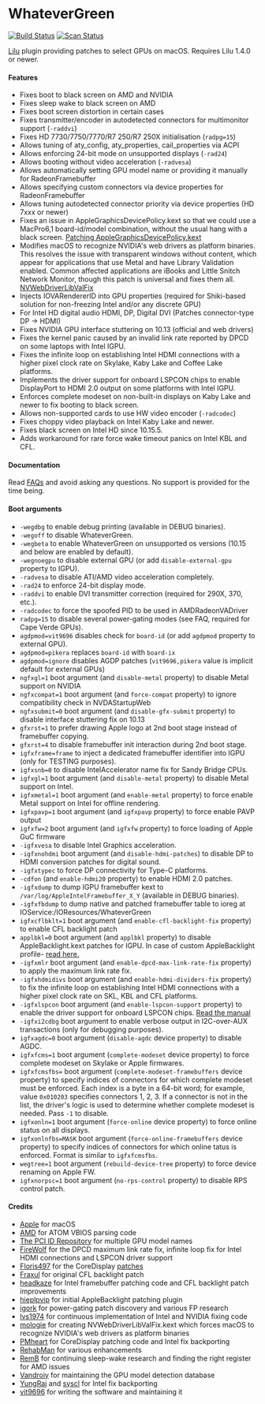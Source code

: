 WhateverGreen
=============

[![Build Status](https://travis-ci.com/acidanthera/WhateverGreen.svg?branch=master)](https://travis-ci.com/acidanthera/WhateverGreen) [![Scan Status](https://scan.coverity.com/projects/16177/badge.svg?flat=1)](https://scan.coverity.com/projects/16177)


[Lilu](https://github.com/acidanthera/Lilu) plugin providing patches to select GPUs on macOS. Requires Lilu 1.4.0 or newer.

#### Features
- Fixes boot to black screen on AMD and NVIDIA
- Fixes sleep wake to black screen on AMD
- Fixes boot screen distortion in certain cases
- Fixes transmitter/encoder in autodetected connectors for multimonitor support (`-raddvi`)
- Fixes HD 7730/7750/7770/R7 250/R7 250X initialisation (`radpg=15`)
- Allows tuning of aty_config, aty_properties, cail_properties via ACPI
- Allows enforcing 24-bit mode on unsupported displays (`-rad24`)
- Allows booting without video acceleration (`-radvesa`)
- Allows automatically setting GPU model name or providing it manually for RadeonFramebuffer
- Allows specifying custom connectors via device properties for RadeonFramebuffer
- Allows tuning autodetected connector priority via device properties (HD 7xxx or newer)
- Fixes an issue in AppleGraphicsDevicePolicy.kext so that we could use a MacPro6,1 board-id/model combination,  without the usual hang with a black screen. [Patching AppleGraphicsDevicePolicy.kext](https://pikeralpha.wordpress.com/2015/11/23/patching-applegraphicsdevicepolicy-kext)
- Modifies macOS to recognize NVIDIA's web drivers as platform binaries. This resolves the issue with transparent windows without content, which appear for applications that use Metal and have Library Validation enabled. Common affected applications are iBooks and Little Snitch Network Monitor, though this patch is universal and fixes them all. [NVWebDriverLibValFix](https://github.com/mologie/NVWebDriverLibValFix)
- Injects IOVARendererID into GPU properties (required for Shiki-based solution for non-freezing Intel and/or any discrete GPU)
- For Intel HD digital audio HDMI, DP, Digital DVI (Patches connector-type DP -> HDMI)
- Fixes NVIDIA GPU interface stuttering on 10.13 (official and web drivers)
- Fixes the kernel panic caused by an invalid link rate reported by DPCD on some laptops with Intel IGPU.
- Fixes the infinite loop on establishing Intel HDMI connections with a higher pixel clock rate on Skylake, Kaby Lake and Coffee Lake platforms.
- Implements the driver support for onboard LSPCON chips to enable DisplayPort to HDMI 2.0 output on some platforms with Intel IGPU.
- Enforces complete modeset on non-built-in displays on Kaby Lake and newer to fix booting to black screen.
- Allows non-supported cards to use HW video encoder (`-radcodec`)
- Fixes choppy video playback on Intel Kaby Lake and newer. 
- Fixes black screen on Intel HD since 10.15.5.
- Adds workaround for rare force wake timeout panics on Intel KBL and CFL.

#### Documentation
Read [FAQs](https://github.com/acidanthera/WhateverGreen/blob/master/Manual/) and avoid asking any questions. No support is provided for the time being.

#### Boot arguments
- `-wegdbg` to enable debug printing (available in DEBUG binaries).
- `-wegoff` to disable WhateverGreen.
- `-wegbeta` to enable WhateverGreen on unsupported os versions (10.15 and below are enabled by default).
- `-wegnoegpu` to disable external GPU (or add `disable-external-gpu` property to IGPU).
- `-radvesa` to disable ATI/AMD video acceleration completely.
- `-rad24` to enforce 24-bit display mode.
- `-raddvi` to enable DVI transmitter correction (required for 290X, 370, etc.).
- `-radcodec` to force the spoofed PID to be used in AMDRadeonVADriver
- `radpg=15` to disable several power-gating modes (see FAQ, required for Cape Verde GPUs).
- `agdpmod=vit9696` disables check for `board-id` (or add `agdpmod` property to external GPU).
- `agdpmod=pikera` replaces `board-id` with `board-ix`
- `agdpmod=ignore` disables AGDP patches (`vit9696,pikera` value is implicit default for external GPUs)
- `ngfxgl=1` boot argument (and `disable-metal` property) to disable Metal support on NVIDIA
- `ngfxcompat=1` boot argument (and `force-compat` property) to ignore compatibility check in NVDAStartupWeb
- `ngfxsubmit=0` boot argument (and `disable-gfx-submit` property) to disable interface stuttering fix on 10.13
- `gfxrst=1` to prefer drawing Apple logo at 2nd boot stage instead of framebuffer copying.
- `gfxrst=4` to disable framebuffer init interaction during 2nd boot stage.
- `igfxframe=frame` to inject a dedicated framebuffer identifier into IGPU (only for TESTING purposes).
- `igfxsnb=0` to disable IntelAccelerator name fix for Sandy Bridge CPUs.
- `igfxgl=1` boot argument (and `disable-metal` property) to disable Metal support on Intel.
- `igfxmetal=1` boot argument (and `enable-metal` property) to force enable Metal support on Intel for offline rendering.
- `igfxpavp=1` boot argument (and `igfxpavp` property) to force enable PAVP output
- `igfxfw=2` boot argument (and `igfxfw` property) to force loading of Apple GuC firmware
- `-igfxvesa` to disable Intel Graphics acceleration.
- `-igfxnohdmi` boot argument (and `disable-hdmi-patches`) to disable DP to HDMI conversion patches for digital sound.
- `-igfxtypec` to force DP connectivity for Type-C platforms.
- `-cdfon` (and `enable-hdmi20` property) to enable HDMI 2.0 patches.
- `-igfxdump` to dump IGPU framebuffer kext to `/var/log/AppleIntelFramebuffer_X_Y` (available in DEBUG binaries).
- `-igfxfbdump` to dump native and patched framebuffer table to ioreg at IOService:/IOResources/WhateverGreen
- `igfxcflbklt=1` boot argument (and `enable-cfl-backlight-fix` property) to enable CFL backlight patch
- `applbkl=0` boot argument (and `applbkl` property) to disable AppleBacklight.kext patches for IGPU. In case of custom AppleBacklight profile- [read here.](https://github.com/acidanthera/WhateverGreen/blob/master/Manual/FAQ.OldPlugins.en.md)
- `-igfxmlr` boot argument (and `enable-dpcd-max-link-rate-fix` property) to apply the maximum link rate fix.
- `-igfxhdmidivs` boot argument (and `enable-hdmi-dividers-fix` property) to fix the infinite loop on establishing Intel HDMI connections with a higher pixel clock rate on SKL, KBL and CFL platforms.
- `-igfxlspcon` boot argument (and `enable-lspcon-support` property) to enable the driver support for onboard LSPCON chips. [Read the manual](https://github.com/acidanthera/WhateverGreen/blob/master/Manual/FAQ.IntelHD.en.md)
- `-igfxi2cdbg` boot argument to enable verbose output in I2C-over-AUX transactions (only for debugging purposes).
- `igfxagdc=0` boot argument (`disable-agdc` device property) to disable AGDC.
- `igfxfcms=1` boot argument (`complete-modeset` device property) to force complete modeset on Skylake or Apple firmwares.
- `igfxfcmsfbs=` boot argument (`complete-modeset-framebuffers` device property) to specify
indices of connectors for which complete modeset must be enforced. Each index is a byte in
a 64-bit word; for example, value `0x010203` specifies connectors 1, 2, 3. If a connector is
not in the list, the driver's logic is used to determine whether complete modeset is needed. Pass `-1` to disable.
-  `igfxonln=1` boot argument (`force-online` device property) to force online status on all displays.
-  `igfxonlnfbs=MASK` boot argument (`force-online-framebuffers` device property) to specify
indices of connectors for which online tatus is enforced. Format is similar to `igfxfcmsfbs`.
-  `wegtree=1` boot argument (`rebuild-device-tree` property) to force device renaming on Apple FW.
- `igfxnorpsc=1` boot argument (`no-rps-control` property) to disable RPS control patch.

#### Credits
- [Apple](https://www.apple.com) for macOS
- [AMD](https://www.amd.com) for ATOM VBIOS parsing code
- [The PCI ID Repository](http://pci-ids.ucw.cz) for multiple GPU model names
- [FireWolf](https://github.com/0xFireWolf/) for the DPCD maximum link rate fix, infinite loop fix for Intel HDMI connections and LSPCON driver support
- [Floris497](https://github.com/Floris497) for the CoreDisplay [patches](https://github.com/Floris497/mac-pixel-clock-patch-v2)
- [Fraxul](https://github.com/Fraxul) for original CFL backlight patch
- [headkaze](https://github.com/headkaze) for Intel framebuffer patching code and CFL backlight patch improvements
- [hieplpvip](https://github.com/hieplpvip) for initial AppleBacklight patching plugin
- [igork](https://applelife.ru/members/igork.564/) for power-gating patch discovery and various FP research
- [lvs1974](https://applelife.ru/members/lvs1974.53809) for continuous implementation of Intel and NVIDIA fixing code
- [mologie](https://github.com/mologie/NVWebDriverLibValFix) for creating NVWebDriverLibValFix.kext which forces macOS to recognize NVIDIA's web drivers as platform binaries
- [PMheart](https://github.com/PMheart) for CoreDisplay patching code and Intel fix backporting
- [RehabMan](https://github.com/RehabMan) for various enhancements
- [RemB](https://applelife.ru/members/remb.8064/) for continuing sleep-wake research and finding the right register for AMD issues
- [Vandroiy](https://applelife.ru/members/vandroiy.83653/) for maintaining the GPU model detection database
- [YungRaj](https://github.com/YungRaj) and [syscl](https://github.com/syscl) for Intel fix backporting
- [vit9696](https://github.com/vit9696) for writing the software and maintaining it
